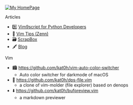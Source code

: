 [![My HomePage](https://kat0h.com/img/banner.png)](https://kat0h.com)  


Articles
- 9️⃣ [Vim9script for Python Developers](https://zenn.dev/kato_k/articles/4585f83764f38b) 
- 🍵 [Vim Tips (Zenn)](https://zenn.dev/topics/vimtips)
- 🗃 [ScrapBox](https://scrapbox.io/kat0h/)
- 🖋 [Blog](https://blog.kat0h.com)

Vim

- 🏙 https://github.com/kat0h/vim-auto-color-switcher
  - Auto color switcher for darkmode of macOS
- 📁 https://github.com/kat0h/dps-file.vim
  - a clone of vim-molder (file explorer) based on denops
- ⬇️ https://github.com/kat0h/bufpreview.vim
  - a markdown previewer
